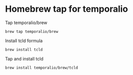# Homebrew tap for temporalio

Tap temporalio/brew
```
brew tap temporalio/brew
```

Install tcld formula 
```
brew install tcld
```

Tap and install tcld
```
brew install temporalio/brew/tcld
```

